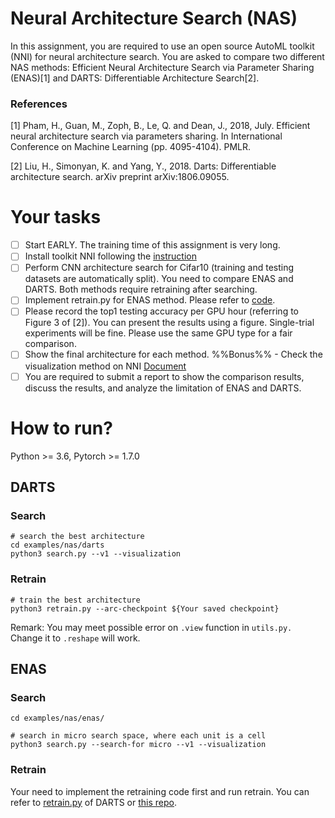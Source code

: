 # Neural Architecture Search (NAS)
In this assignment, you are required to use an open source AutoML toolkit (NNI) for neural architecture search. You are asked to compare two different NAS methods:
Efficient Neural Architecture Search via Parameter Sharing (ENAS)[1] and DARTS: Differentiable Architecture Search[2].

### References 
[1] Pham, H., Guan, M., Zoph, B., Le, Q. and Dean, J., 2018, July. Efficient neural architecture search via parameters sharing. In International Conference on Machine Learning (pp. 4095-4104). PMLR.

[2] Liu, H., Simonyan, K. and Yang, Y., 2018. Darts: Differentiable architecture search. arXiv preprint arXiv:1806.09055.


# Your tasks
- [ ] Start EARLY. The training time of this assignment is very long.
- [ ] Install toolkit NNI following the [instruction](https://nni.readthedocs.io/en/stable/Tutorial/InstallationLinux.html#installation) 
- [ ] Perform CNN architecture search for Cifar10 (training and testing datasets are automatically split). You need to compare ENAS and DARTS. Both methods require retraining after searching.
- [ ] Implement retrain.py for ENAS method. Please refer to [code](https://github.com/yushansu/COS598D_Assignment3/blob/master/examples/nas/darts/retrain.py). 
- [ ] Please record the top1 testing accuracy per GPU hour (referring to Figure 3 of [2]). You can present the results using a figure. Single-trial experiments will be fine. Please use the same GPU type for a fair comparison.
- [ ] Show the final architecture for each method. %%Bonus%% - Check the visualization method on NNI [Document](https://nni.readthedocs.io/en/v2.6/NAS/QuickStart.html#visualize-the-experiment)
- [ ] You are required to submit a report to show the comparison results, discuss the results, and analyze the limitation of ENAS and DARTS.

# How to run?
Python >= 3.6, Pytorch >= 1.7.0

## DARTS
### Search
```
# search the best architecture
cd examples/nas/darts
python3 search.py --v1 --visualization
```
### Retrain
```
# train the best architecture
python3 retrain.py --arc-checkpoint ${Your saved checkpoint}
```
Remark: You may meet possible error on `.view` function in `utils.py.` Change it to `.reshape` will work.

## ENAS
### Search 
```
cd examples/nas/enas/

# search in micro search space, where each unit is a cell
python3 search.py --search-for micro --v1 --visualization
```
### Retrain
Your need to implement the retraining code first and run retrain. You can refer to [retrain.py](https://github.com/yushansu/COS598D_Assignment3/blob/master/examples/nas/darts/retrain.py) of DARTS or [this repo](https://github.com/zuimeiyujianni/ENAS_micro_retrain_Pytorch).





